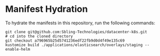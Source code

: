 # Manifest Hydration

To hydrate the manifests in this repository, run the following commands:

```shell
git clone git@github.com:Sbling-Technologies/datacenter-k8s.git
# cd into the cloned directory
git checkout a796965b25d5741236edf22fb9d0d4f49e135c69
kustomize build ./applications/elasticsearch/overlays/staging --enable-helm
```
